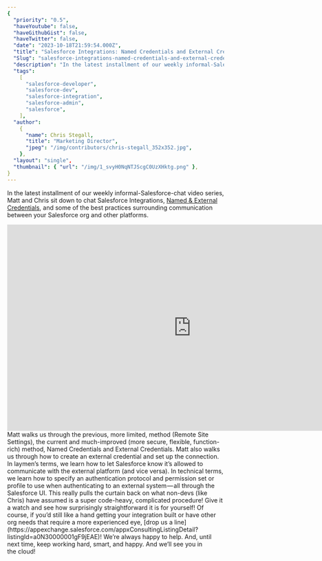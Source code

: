 ```yaml
---
{
  "priority": "0.5",
  "haveYoutube": false,
  "haveGithubGist": false,
  "haveTwitter": false,
  "date": "2023-10-18T21:59:54.000Z",
  "title": "Salesforce Integrations: Named Credentials and External Credentials",
  "Slug": "salesforce-integrations-named-credentials-and-external-credentials",
  "description": "In the latest installment of our weekly informal-Salesforce-chat video series, Matt and Chris sit down to chat Salesforce Integrations, Named &amp; External Credentials, and some of the best practices surrounding communication between your Salesforce org and other platforms..",
  "tags":
    [
      "salesforce-developer",
      "salesforce-dev",
      "salesforce-integration",
      "salesforce-admin",
      "salesforce",
    ],
  "author":
    {
      "name": Chris Stegall,
      "title": "Marketing Director",
      "jpeg": "/img/contributors/chris-stegall_352x352.jpg",
    },
  "layout": "single",
  "thumbnail": { "url": "/img/1_svyH0NqNTJScgC0UzXHktg.png" },
}
---
```


In the latest installment of our weekly informal-Salesforce-chat video series, Matt and Chris sit down to chat Salesforce Integrations, [Named &amp; External Credentials](https://help.salesforce.com/s/articleView?id=sf.nc_named_creds_and_ext_creds.htm&type=5), and some of the best practices surrounding communication between your Salesforce org and other platforms.

<iframe src="https://cdn.embedly.com/widgets/media.html?src=https%3A%2F%2Fwww.youtube.com%2Fembed%2FAVA3sKx18W4%3Ffeature%3Doembed&amp;display_name=YouTube&amp;url=https%3A%2F%2Fwww.youtube.com%2Fwatch%3Fv%3DAVA3sKx18W4&amp;image=https%3A%2F%2Fi.ytimg.com%2Fvi%2FAVA3sKx18W4%2Fhqdefault.jpg&amp;key=a19fcc184b9711e1b4764040d3dc5c07&amp;type=text%2Fhtml&amp;schema=youtube" width="854" height="480" frameborder="0" scrolling="no">[https://medium.com/media/d384be698052faf15490474eef7e9f35/href](https://medium.com/media/d384be698052faf15490474eef7e9f35/href)</iframe>Matt walks us through the previous, more limited, method (Remote Site Settings), the current and much-improved (more secure, flexible, function-rich) method, Named Credentials and External Credentials.
Matt also walks us through how to create an external credential and set up the connection. In laymen’s terms, we learn how to let Salesforce know it’s allowed to communicate with the external platform (and vice versa). In technical terms, we learn how to specify an authentication protocol and permission set or profile to use when authenticating to an external system — all through the Salesforce UI.
This really pulls the curtain back on what non-devs (like Chris) have assumed is a super code-heavy, complicated procedure!
Give it a watch and see how surprisingly straightforward it is for yourself! Of course, if you’d still like a hand getting your integration built or have other org needs that require a more experienced eye, [drop us a line](https://appexchange.salesforce.com/appxConsultingListingDetail?listingId=a0N30000001gF9jEAE)! We’re always happy to help.
And, until next time, keep working hard, smart, and happy. And we’ll see you in the cloud!
